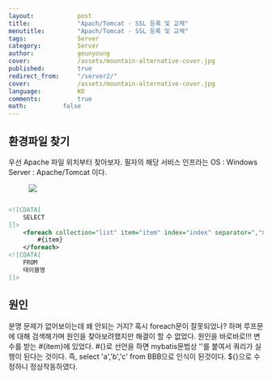 ```yaml
---
layout:            post
title:             "Apach/Tomcat - SSL 등록 및 교체"
menutitle:         "Apach/Tomcat - SSL 등록 및 교체"
tags:              Server
category:          Server
author:            geunyoung
cover:             /assets/mountain-alternative-cover.jpg
published:         true
redirect_from:     "/server2/"
cover:             /assets/mountain-alternative-cover.jpg
language:          KO
comments:          true
math:		   false
---
```


## 환경파일 찾기

우선 Apache 파일 위치부터 찾아보자.
필자의 해당 서비스 인프라는
OS : Windows
Server : Apache/Tomcat
이다.

<aside>
<figure>
<img src="{{ "/media/img/Server/apache.png" | absolute_url }}" />
</figure>
</aside>

```xml

<![CDATA[
	SELECT
]]>			
	<foreach collection="list" item="item" index="index" separator=",">
		#{item}
	</foreach>	
<![CDATA[
	FROM 
    테이블명
]]>

```

## 원인

분명 문제가 없어보이는데 왜 안되는 거지? 혹시 foreach문이 잘못되었나? 하며 루프문에 대해 검색해가며 원인을 찾아보려했지만 해결이 할 수 없었다.
원인을 바로바로!!!
변수를 받는 #{item}에 있었다. #{}로 선언을 하면 mybatis문법상 ''를 붙여서 쿼리가 실행이 된다는 것이다.
즉, select 'a','b','c' from BBB으로 인식이 된것이다.
${}으로 수정하니 정상작동하였다.



